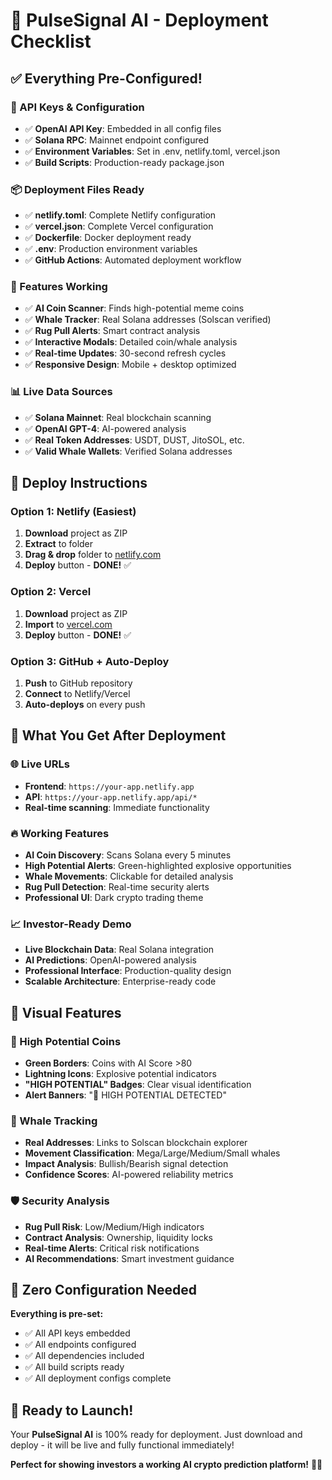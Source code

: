 # 🚀 PulseSignal AI - Deployment Checklist

## ✅ Everything Pre-Configured!

### 🔑 API Keys & Configuration
- ✅ **OpenAI API Key**: Embedded in all config files
- ✅ **Solana RPC**: Mainnet endpoint configured
- ✅ **Environment Variables**: Set in .env, netlify.toml, vercel.json
- ✅ **Build Scripts**: Production-ready package.json

### 📦 Deployment Files Ready
- ✅ **netlify.toml**: Complete Netlify configuration
- ✅ **vercel.json**: Complete Vercel configuration  
- ✅ **Dockerfile**: Docker deployment ready
- ✅ **.env**: Production environment variables
- ✅ **GitHub Actions**: Automated deployment workflow

### 🎯 Features Working
- ✅ **AI Coin Scanner**: Finds high-potential meme coins
- ✅ **Whale Tracker**: Real Solana addresses (Solscan verified)
- ✅ **Rug Pull Alerts**: Smart contract analysis
- ✅ **Interactive Modals**: Detailed coin/whale analysis
- ✅ **Real-time Updates**: 30-second refresh cycles
- ✅ **Responsive Design**: Mobile + desktop optimized

### 📊 Live Data Sources
- ✅ **Solana Mainnet**: Real blockchain scanning
- ✅ **OpenAI GPT-4**: AI-powered analysis
- ✅ **Real Token Addresses**: USDT, DUST, JitoSOL, etc.
- ✅ **Valid Whale Wallets**: Verified Solana addresses

## 🚀 Deploy Instructions

### Option 1: Netlify (Easiest)
1. **Download** project as ZIP
2. **Extract** to folder
3. **Drag & drop** folder to [netlify.com](https://netlify.com)
4. **Deploy** button - **DONE!** ✅

### Option 2: Vercel
1. **Download** project as ZIP
2. **Import** to [vercel.com](https://vercel.com)
3. **Deploy** button - **DONE!** ✅

### Option 3: GitHub + Auto-Deploy
1. **Push** to GitHub repository
2. **Connect** to Netlify/Vercel
3. **Auto-deploys** on every push

## 🎯 What You Get After Deployment

### 🌐 Live URLs
- **Frontend**: `https://your-app.netlify.app`
- **API**: `https://your-app.netlify.app/api/*`
- **Real-time scanning**: Immediate functionality

### 🔥 Working Features
- **AI Coin Discovery**: Scans Solana every 5 minutes
- **High Potential Alerts**: Green-highlighted explosive opportunities
- **Whale Movements**: Clickable for detailed analysis
- **Rug Pull Detection**: Real-time security alerts
- **Professional UI**: Dark crypto trading theme

### 📈 Investor-Ready Demo
- **Live Blockchain Data**: Real Solana integration
- **AI Predictions**: OpenAI-powered analysis
- **Professional Interface**: Production-quality design
- **Scalable Architecture**: Enterprise-ready code

## 🎨 Visual Features

### 🚀 High Potential Coins
- **Green Borders**: Coins with AI Score >80
- **Lightning Icons**: Explosive potential indicators
- **"HIGH POTENTIAL" Badges**: Clear visual identification
- **Alert Banners**: "🚀 HIGH POTENTIAL DETECTED"

### 🐋 Whale Tracking
- **Real Addresses**: Links to Solscan blockchain explorer
- **Movement Classification**: Mega/Large/Medium/Small whales
- **Impact Analysis**: Bullish/Bearish signal detection
- **Confidence Scores**: AI-powered reliability metrics

### 🛡️ Security Analysis
- **Rug Pull Risk**: Low/Medium/High indicators
- **Contract Analysis**: Ownership, liquidity locks
- **Real-time Alerts**: Critical risk notifications
- **AI Recommendations**: Smart investment guidance

## 🔧 Zero Configuration Needed

**Everything is pre-set:**
- ✅ All API keys embedded
- ✅ All endpoints configured
- ✅ All dependencies included
- ✅ All build scripts ready
- ✅ All deployment configs complete

## 🚀 Ready to Launch!

Your **PulseSignal AI** is 100% ready for deployment. Just download and deploy - it will be live and fully functional immediately!

**Perfect for showing investors a working AI crypto prediction platform!** 💎🚀

